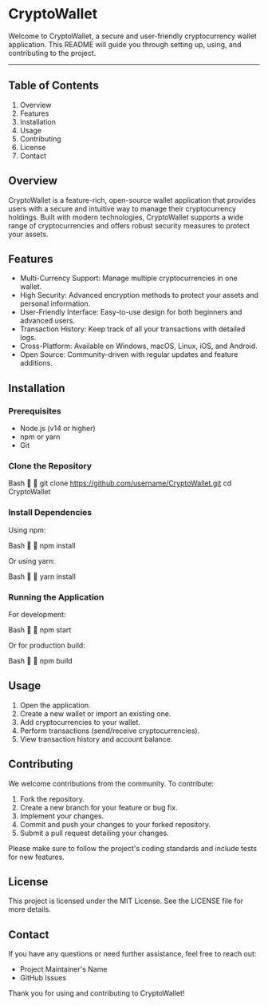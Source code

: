 # CryptoWallet

Welcome to CryptoWallet, a secure and user-friendly cryptocurrency wallet application. This README will guide you through setting up, using, and contributing to the project.

---

## Table of Contents

1. Overview
2. Features
3. Installation
4. Usage
5. Contributing
6. License
7. Contact

## Overview

CryptoWallet is a feature-rich, open-source wallet application that provides users with a secure and intuitive way to manage their cryptocurrency holdings. Built with modern technologies, CryptoWallet supports a wide range of cryptocurrencies and offers robust security measures to protect your assets.

## Features

- Multi-Currency Support: Manage multiple cryptocurrencies in one wallet.
- High Security: Advanced encryption methods to protect your assets and personal information.
- User-Friendly Interface: Easy-to-use design for both beginners and advanced users.
- Transaction History: Keep track of all your transactions with detailed logs.
- Cross-Platform: Available on Windows, macOS, Linux, iOS, and Android.
- Open Source: Community-driven with regular updates and feature additions.

## Installation

### Prerequisites

- Node.js (v14 or higher)
- npm or yarn
- Git

### Clone the Repository

Bash


git clone https://github.com/username/CryptoWallet.git
cd CryptoWallet


### Install Dependencies

Using npm:

Bash


npm install


Or using yarn:

Bash


yarn install


### Running the Application

For development:

Bash


npm start


Or for production build:

Bash


npm build


## Usage

1. Open the application.
2. Create a new wallet or import an existing one.
3. Add cryptocurrencies to your wallet.
4. Perform transactions (send/receive cryptocurrencies).
5. View transaction history and account balance.

## Contributing

We welcome contributions from the community. To contribute:

1. Fork the repository.
2. Create a new branch for your feature or bug fix.
3. Implement your changes.
4. Commit and push your changes to your forked repository.
5. Submit a pull request detailing your changes.

Please make sure to follow the project's coding standards and include tests for new features.

## License

This project is licensed under the MIT License. See the LICENSE file for more details.

## Contact

If you have any questions or need further assistance, feel free to reach out:

- Project Maintainer's Name
- GitHub Issues

Thank you for using and contributing to CryptoWallet!
